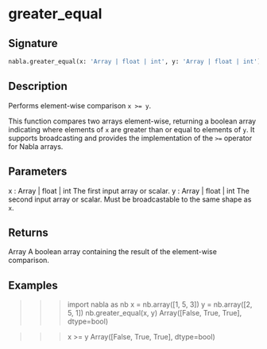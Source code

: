 # greater_equal

## Signature

```python
nabla.greater_equal(x: 'Array | float | int', y: 'Array | float | int') -> 'Array'
```

## Description

Performs element-wise comparison `x >= y`.

This function compares two arrays element-wise, returning a boolean array
indicating where elements of `x` are greater than or equal to elements
of `y`. It supports broadcasting and provides the implementation of the
`>=` operator for Nabla arrays.

Parameters
----------
x : Array | float | int
The first input array or scalar.
y : Array | float | int
The second input array or scalar. Must be broadcastable to the same
shape as `x`.

Returns
-------
Array
A boolean array containing the result of the element-wise comparison.

Examples
--------
>>> import nabla as nb
>>> x = nb.array([1, 5, 3])
>>> y = nb.array([2, 5, 1])
>>> nb.greater_equal(x, y)
Array([False,  True,  True], dtype=bool)

>>> x >= y
Array([False,  True,  True], dtype=bool)


